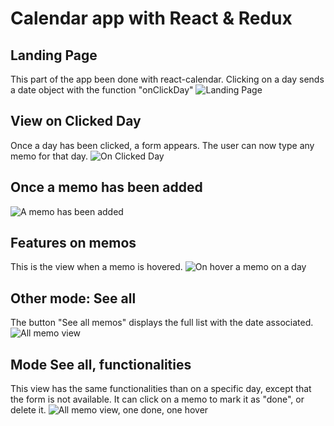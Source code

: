 # Calendar app with React & Redux

## Landing Page
This part of the app been done with react-calendar. Clicking on a day sends a date object with the function "onClickDay"
![Landing Page](https://img15.hostingpics.net/pics/299537Capturedecran20171214a182716.png "Landing Page")

## View on Clicked Day
Once a day has been clicked, a form appears. The user can now type any memo for that day.
![On Clicked Day](https://img15.hostingpics.net/pics/609309Capturedecran20171214a181951.png "On Clicked Day")

## Once a memo has been added
![A memo has been added](https://img15.hostingpics.net/pics/716022Capturedecran20171214a182031.png "A memo has been added")

## Features on memos
This is the view when a memo is hovered.
![On hover a memo on a day](https://img15.hostingpics.net/pics/373815Capturedecran20171214a182041.png "On hover a memo on a day")

## Other mode: See all
The button "See all memos" displays the full list with the date associated.
![All memo view](https://img15.hostingpics.net/pics/822479Capturedecran20171214a182111.png "On hover a memo on a day")

## Mode See all, functionalities
This view has the same functionalities than on a specific day, except that the form is not available. It can click on a memo to mark it as "done", or delete it.
![All memo view, one done, one hover](https://img15.hostingpics.net/pics/764575Capturedecran20171214a182204.png "All memo view")
